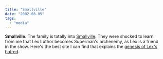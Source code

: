 ```yaml
---
title: "Smallville"
date: "2002-08-05"
tags: 
  - "media"
---
```


**Smallville**. The family is totally into [Smallville](http://www.thewb.com/Shows/Show/0,7353,||126,00.html). They were shocked to learn from me that Lex Luthor becomes Superman's archenemy, as Lex is a friend in the show. Here's the best site I can find that explains the [genesis of Lex's hatred](http://superman.ws/tales2/luthor/?page=9)...
